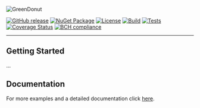 ![GreenDonut](https://cdn.rawgit.com/ChilliCream/greendonut-logo/master/img/greendonut-banner-light.svg)

[![GitHub release](https://img.shields.io/github/release/chillicream/GreenDonut.svg)](https://github.com/ChilliCream/greendonut/releases) [![NuGet Package](https://img.shields.io/nuget/v/greendonut.svg)](https://www.nuget.org/packages/GreenDonut/) [![License](https://img.shields.io/github/license/ChilliCream/greendonut.svg)](https://github.com/ChilliCream/greendonut/releases) [![Build](https://ci.appveyor.com/api/projects/status/fm01y9pt10f84145/branch/master?svg=true)](https://ci.appveyor.com/project/rstaib/greendonut) [![Tests](https://img.shields.io/appveyor/tests/rstaib/greendonut/master.svg)](https://ci.appveyor.com/project/rstaib/greendonut) [![Coverage Status](https://coveralls.io/repos/github/ChilliCream/greendonut/badge.svg?branch=master)](https://coveralls.io/github/ChilliCream/greendonut?branch=master) [![BCH compliance](https://bettercodehub.com/edge/badge/ChilliCream/greendonut?branch=master)](https://bettercodehub.com/)

---

## Getting Started

...

## Documentation

For more examples and a detailed documentation click [here](http://greendonut.io).
